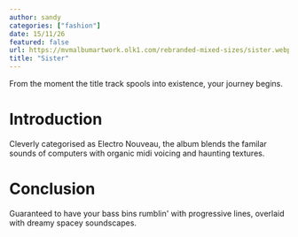 ```yaml
---
author: sandy
categories: ["fashion"]
date: 15/11/26
featured: false
url: https://mvmalbumartwork.olk1.com/rebranded-mixed-sizes/sister.webp
title: "Sister"
---
```


From the moment the title track spools into existence, your journey begins.

# Introduction

Cleverly categorised as Electro Nouveau, the album blends the familar sounds of computers with organic midi voicing and haunting textures. 

# Conclusion

Guaranteed to have your bass bins rumblin' with progressive lines, overlaid with dreamy spacey soundscapes. 